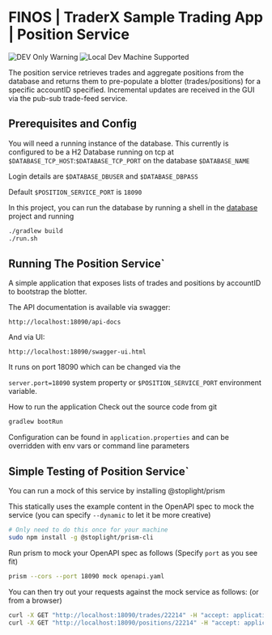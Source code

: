 # FINOS | TraderX Sample Trading App | Position Service

![DEV Only Warning](https://badgen.net/badge/warning/not-for-production/red) ![Local Dev Machine Supported](http://badgen.net/badge/local-dev/supported/green)

The position service retrieves trades and aggregate positions from the database and returns them to pre-populate a blotter (trades/positions) for a specific accountID specified. Incremental updates are received in the GUI via the pub-sub trade-feed service.


## Prerequisites and Config

You will need a running instance of the database. This currently is configured to be a H2 Database running on tcp at `$DATABASE_TCP_HOST`:`$DATABASE_TCP_PORT` on the database `$DATABASE_NAME` 

Login details are `$DATABASE_DBUSER` and `$DATABASE_DBPASS`

Default `$POSITION_SERVICE_PORT` is `18090`

In this project, you can run the database by running a shell in the [database](../database/README.md) project and running

```bash
./gradlew build
./run.sh
``` 
## Running The Position Service`

A simple application that exposes lists of trades and positions by accountID to bootstrap the blotter. 

The API documentation is available via swagger:

`http://localhost:18090/api-docs`

And via UI:

`http://localhost:18090/swagger-ui.html`

It runs on port 18090 which can be changed via the

`server.port=18090`  system property or `$POSITION_SERVICE_PORT` environment variable.

How to run the application
Check out the source code from git

```bash
gradlew bootRun
```

Configuration can be found in `application.properties` and can be overridden with env vars or command line parameters


## Simple Testing of Position Service`

You can run a mock of this service by installing @stoplight/prism 

This statically uses the example content in the OpenAPI spec to mock the service (you can specify `--dynamic` to let it be more creative)

```bash
# Only need to do this once for your machine
sudo npm install -g @stoplight/prism-cli
```

Run prism to mock your OpenAPI spec as follows (Specify `port` as you see fit)
```bash
prism --cors --port 18090 mock openapi.yaml
```

You can then try out your requests against the mock service as follows: (or from a browser)

```bash
curl -X GET "http://localhost:18090/trades/22214" -H "accept: application/json"
curl -X GET "http://localhost:18090/positions/22214" -H "accept: application/json"

```